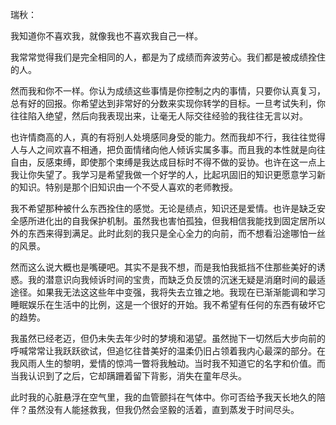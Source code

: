 瑞秋：

我知道你不喜欢我，就像我也不喜欢我自己一样。

我常常觉得我们是完全相同的人，都是为了成绩而奔波劳心。我们都是被成绩拴住的人。

然而我和你不一样。你认为成绩这些事情是你控制之内的事情，只要你认真复习，总有好的回报。你希望达到非常好的分数来实现你转学的目标。一旦考试失利，你往往陷入绝望，然后向我表现出来，让毫无人际交往经验的我往往无言以对。

也许情商高的人，真的有将别人处境感同身受的能力。然而我却不行，我往往觉得人与人之间欢喜不相通，把负面情绪向他人倾诉实属多事。而且我的本性就是向往自由，反感束缚，即使那个束缚是我达成目标时不得不做的妥协。也许在这一点上我让你失望了。我学习是希望我做一个好学的人，比起巩固旧的知识更愿意学习新的知识。特别是那个旧知识由一个不受人喜欢的老师教授。

我不希望那种被什么东西拴住的感觉。无论是绩点，知识还是爱情。也许是缺乏安全感所进化出的自我保护机制。虽然我也害怕孤独，但我相信我能找到固定居所以外的东西来得到满足。此时此刻的我只是全心全力的向前，而不想看沿途哪怕一丝的风景。

然而这么说大概也是嘴硬吧。其实不是我不想，而是我怕我抵挡不住那些美好的诱惑。我的潜意识向我倾诉时间的宝贵，而缺乏负反馈的沉迷无疑是消磨时间的最适途径。如果我无法这这些年中变强，我将失去立锥之地。我现在已渐渐能调和学习睡眠娱乐在生活中的比例，这是一个很好的开始。我不希望有任何的东西有破坏它的趋势。

我虽然已经老迈，但仍未失去年少时的梦境和渴望。虽然抛下一切然后大步向前的呼喊常常让我跃跃欲试，但追忆往昔美好的温柔仍旧占领着我内心最深的部分。在我风雨人生的黎明，爱情的惊鸿一瞥将我触动。当时我不知道它的名字和价值。而当我认识到了之后，它却蹒跚着留下背影，消失在童年尽头。

此时我的心脏悬浮在空气里，我的血管颤抖在气体中。你可否给予我天长地久的陪伴？虽然没有人能拯救我，但我仍然会坚毅的活着，直到蒸发于时间尽头。